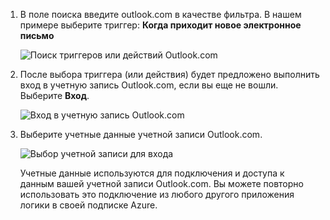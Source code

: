 1. В поле поиска введите outlook.com в качестве фильтра. В нашем примере выберите триггер: **Когда приходит новое электронное письмо**

   ![Поиск триггеров или действий Outlook.com](./media/connectors-create-api-outlook/select-outlook.png)

1. После выбора триггера (или действия) будет предложено выполнить вход в учетную запись Outlook.com, если вы еще не вошли. Выберите **Вход**.

   ![Вход в учетную запись Outlook.com](./media/connectors-create-api-outlook/sign-in-outlook.png)  

3. Выберите учетные данные учетной записи Outlook.com.

   ![Выбор учетной записи для входа](./media/connectors-create-api-outlook/outlook-sign-in.png)  

   Учетные данные используются для подключения и доступа к данным вашей учетной записи Outlook.com.
   Вы можете повторно использовать это подключение из любого другого приложения логики в своей подписке Azure. 
